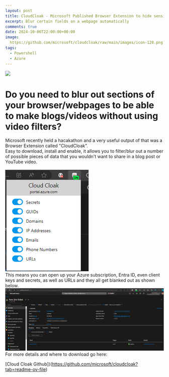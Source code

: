 ```yaml
---
layout: post
title: CloudCloak - Microsoft Published Browser Extension to hide sensitive information realtime during browsing.  Ideal for Blogging/Vlogging without doxxing yourself!
excerpt: Blur certain fields on a webpage automatically
comments: true
date: 2024-10-06T22:00:00+00:00
image:
  https://github.com/microsoft/cloudcloak/raw/main/images/icon-128.png
tags: 
  - Powershell
  - Azure
---
```


<img src="https://github.com/microsoft/cloudcloak/raw/main/images/icon-128.png">

# Do you need to blur out sections of your browser/webpages to be able to make blogs/videos without using video filters?

Microsoft recently held a hacakathon and a very useful output of that was a Browser Extension called "CloudCloak".  
Easy to download, install and enable, it allows you to filter/blur out a number of possible pieces of data that you wouldn't want to share in a blog post or YouTube video.  
<BR>
<img src="/public/cloudcloakoptions.png">
<BR>
This means you can open up your Azure subscription, Entra ID, even client keys and secrets, as well as URLs and they all get blanked out as shown below.
<BR>
<img src="/public/ccgrab.png">
<BR>
For more details and where to download go here:

[Cloud Cloak Github])(https://github.com/microsoft/cloudcloak?tab=readme-ov-file)
